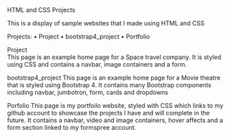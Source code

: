 HTML and CSS Projects

This is a display of sample websites that I made using HTML and CSS

Projects:
• Project
• bootstrap4_project
• Portfolio

Project
<br>
This page is an example home page for a Space travel company. It is styled using CSS and contains a navbar, image containers and a form.

bootstrap4_project
This page is an example home page for a Movie theatre that is styled using Bootstrap 4. It contains many Bootstrap components including navbar, jumbotron, form, cards and dropdowns

Porfolio
This page is my portfoilo website, styled with CSS which links to my github account to showcase the projects I have and will complete in the future. It contains a navbar, video and image containers, hover affects and a form section linked to my formspree account.
